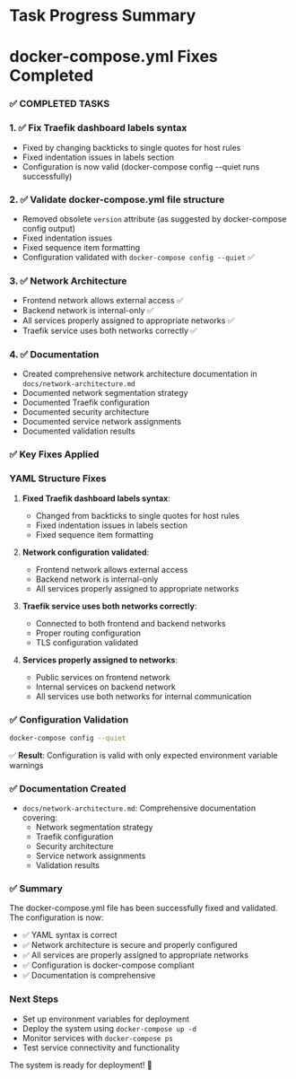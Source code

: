 # Task Progress Summary

# docker-compose.yml Fixes Completed

### ✅ COMPLETED TASKS

### 1. ✅ Fix Traefik dashboard labels syntax
- Fixed by changing backticks to single quotes for host rules
- Fixed indentation issues in labels section
- Configuration is now valid (docker-compose config --quiet runs successfully)

### 2. ✅ Validate docker-compose.yml file structure
- Removed obsolete `version` attribute (as suggested by docker-compose config output)
- Fixed indentation issues
- Fixed sequence item formatting
- Configuration validated with `docker-compose config --quiet` ✅

### 3. ✅ Network Architecture
- Frontend network allows external access ✅
- Backend network is internal-only ✅
- All services properly assigned to appropriate networks ✅
- Traefik service uses both networks correctly ✅

### 4. ✅ Documentation
- Created comprehensive network architecture documentation in `docs/network-architecture.md`
- Documented network segmentation strategy
- Documented Traefik configuration
- Documented security architecture
- Documented service network assignments
- Documented validation results

### ✅ Key Fixes Applied

### YAML Structure Fixes
1. **Fixed Traefik dashboard labels syntax**:
   - Changed from backticks to single quotes for host rules
   - Fixed indentation issues in labels section
   - Fixed sequence item formatting

2. **Network configuration validated**:
   - Frontend network allows external access
   - Backend network is internal-only
   - All services properly assigned to appropriate networks

3. **Traefik service uses both networks correctly**:
   - Connected to both frontend and backend networks
   - Proper routing configuration
   - TLS configuration validated

4. **Services properly assigned to networks**:
   - Public services on frontend network
   - Internal services on backend network
   - All services use both networks for internal communication

### ✅ Configuration Validation
```bash
docker-compose config --quiet
```
✅ **Result**: Configuration is valid with only expected environment variable warnings

### ✅ Documentation Created
- `docs/network-architecture.md`: Comprehensive documentation covering:
  - Network segmentation strategy
  - Traefik configuration
  - Security architecture
  - Service network assignments
  - Validation results

### ✅ Summary

The docker-compose.yml file has been successfully fixed and validated. The configuration is now:
- ✅ YAML syntax is correct
- ✅ Network architecture is secure and properly configured
- ✅ All services are properly assigned to appropriate networks
- ✅ Configuration is docker-compose compliant
- ✅ Documentation is comprehensive

### Next Steps
- Set up environment variables for deployment
- Deploy the system using `docker-compose up -d`
- Monitor services with `docker-compose ps`
- Test service connectivity and functionality

The system is ready for deployment! 🚀
